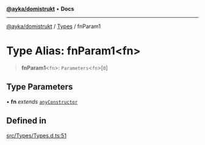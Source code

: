 [**@ayka/domistrukt**](../../../README.md) • **Docs**

***

[@ayka/domistrukt](../../../globals.md) / [Types](../README.md) / fnParam1

# Type Alias: fnParam1\<fn\>

> **fnParam1**\<`fn`\>: `Parameters`\<`fn`\>\[`0`\]

## Type Parameters

• **fn** *extends* [`anyConstructor`](anyConstructor.md)

## Defined in

[src/Types/Types.d.ts:51](https://github.com/AndreyMork/domistrukt/blob/f762a0db7b22ee8086aa8c6327967c318f1b8b4e/src/Types/Types.d.ts#L51)

